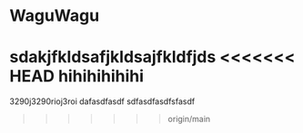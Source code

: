 # WaguWagu
sdakjfkldsafjkldsajfkldfjds
<<<<<<< HEAD
hihihihihihi
=======
3290j3290rioj3roi
dafasdfasdf
sdfasdfasdfsfasdf
>>>>>>> origin/main
